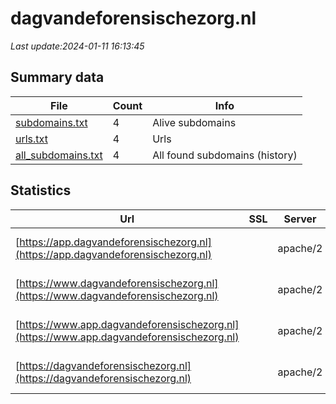# dagvandeforensischezorg.nl
*Last update:2024-01-11 16:13:45*
## Summary data
| File       | Count | Info |
|------------|-------|------|
|[subdomains.txt](/data/dagvandeforensischezorg/subdomains.txt)|4|Alive subdomains|
|[urls.txt](/data/dagvandeforensischezorg/urls.txt)|4|Urls|
|[all_subdomains.txt](/data/dagvandeforensischezorg/all_subdomains.txt)|4|All found subdomains (history)|
## Statistics
| Url | SSL | Server | Cookie | HSTS | CSP | XFO | XXP | RP | Tech |
|------------|-------|------|------|------|------|------|------|------|------|
|[https://app.dagvandeforensischezorg.nl](https://app.dagvandeforensischezorg.nl)| |apache/2|:warning: |:white_check_mark: |:warning: |:white_check_mark: |:white_check_mark: |:white_check_mark: |Apache HTTP Server:2...|
|[https://www.dagvandeforensischezorg.nl](https://www.dagvandeforensischezorg.nl)| |apache/2|:warning: |:white_check_mark: |:warning: |:white_check_mark: |:white_check_mark: |:white_check_mark: |Apache HTTP Server:2...|
|[https://www.app.dagvandeforensischezorg.nl](https://www.app.dagvandeforensischezorg.nl)| |apache/2|:warning: |:white_check_mark: |:warning: |:white_check_mark: |:white_check_mark: |:white_check_mark: |Apache HTTP Server:2...|
|[https://dagvandeforensischezorg.nl](https://dagvandeforensischezorg.nl)| |apache/2|:warning: |:white_check_mark: |:warning: |:white_check_mark: |:white_check_mark: |:white_check_mark: |Apache HTTP Server:2...|